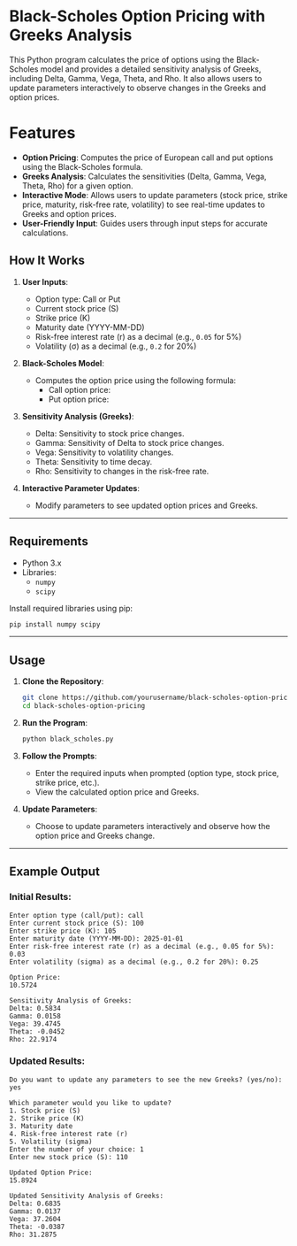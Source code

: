 # Black-Scholes Option Pricing with Greeks Analysis
This Python program calculates the price of options using the Black-Scholes model and provides a detailed sensitivity analysis of Greeks, including Delta, Gamma, Vega, Theta, and Rho. It also allows users to update parameters interactively to observe changes in the Greeks and option prices.



# Features

- **Option Pricing**: Computes the price of European call and put options using the Black-Scholes formula.
- **Greeks Analysis**: Calculates the sensitivities (Delta, Gamma, Vega, Theta, Rho) for a given option.
- **Interactive Mode**: Allows users to update parameters (stock price, strike price, maturity, risk-free rate, volatility) to see real-time updates to Greeks and option prices.
- **User-Friendly Input**: Guides users through input steps for accurate calculations.



## **How It Works**

1. **User Inputs**:
   - Option type: Call or Put
   - Current stock price (S)
   - Strike price (K)
   - Maturity date (YYYY-MM-DD)
   - Risk-free interest rate (r) as a decimal (e.g., `0.05` for 5%)
   - Volatility (σ) as a decimal (e.g., `0.2` for 20%)

2. **Black-Scholes Model**:
   - Computes the option price using the following formula:
     - Call option price: 
     - Put option price: 

3. **Sensitivity Analysis (Greeks)**:
   - Delta: Sensitivity to stock price changes.
   - Gamma: Sensitivity of Delta to stock price changes.
   - Vega: Sensitivity to volatility changes.
   - Theta: Sensitivity to time decay.
   - Rho: Sensitivity to changes in the risk-free rate.

4. **Interactive Parameter Updates**:
   - Modify parameters to see updated option prices and Greeks.

---

## **Requirements**

- Python 3.x
- Libraries:
  - `numpy`
  - `scipy`

Install required libraries using pip:
```bash
pip install numpy scipy
```

---

## **Usage**

1. **Clone the Repository**:
   ```bash
   git clone https://github.com/yourusername/black-scholes-option-pricing.git
   cd black-scholes-option-pricing
   ```

2. **Run the Program**:
   ```bash
   python black_scholes.py
   ```

3. **Follow the Prompts**:
   - Enter the required inputs when prompted (option type, stock price, strike price, etc.).
   - View the calculated option price and Greeks.

4. **Update Parameters**:
   - Choose to update parameters interactively and observe how the option price and Greeks change.

---

## **Example Output**

### Initial Results:
```plaintext
Enter option type (call/put): call
Enter current stock price (S): 100
Enter strike price (K): 105
Enter maturity date (YYYY-MM-DD): 2025-01-01
Enter risk-free interest rate (r) as a decimal (e.g., 0.05 for 5%): 0.03
Enter volatility (sigma) as a decimal (e.g., 0.2 for 20%): 0.25

Option Price:
10.5724

Sensitivity Analysis of Greeks:
Delta: 0.5834
Gamma: 0.0158
Vega: 39.4745
Theta: -0.0452
Rho: 22.9174
```

### Updated Results:
```plaintext
Do you want to update any parameters to see the new Greeks? (yes/no): yes

Which parameter would you like to update?
1. Stock price (S)
2. Strike price (K)
3. Maturity date
4. Risk-free interest rate (r)
5. Volatility (sigma)
Enter the number of your choice: 1
Enter new stock price (S): 110

Updated Option Price:
15.8924

Updated Sensitivity Analysis of Greeks:
Delta: 0.6835
Gamma: 0.0137
Vega: 37.2604
Theta: -0.0387
Rho: 31.2875
